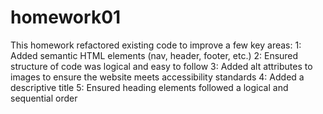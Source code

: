 # homework01
This homework refactored existing code to improve a few key areas:
1: Added semantic HTML elements (nav, header, footer, etc.)
2: Ensured structure of code was logical and easy to follow
3: Added alt attributes to images to ensure the website meets accessibility standards
4: Added a descriptive title 
5: Ensured heading elements followed a logical and sequential order
